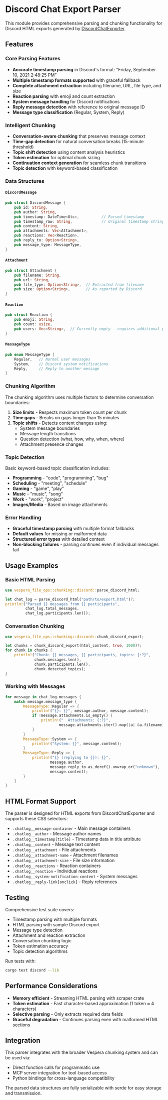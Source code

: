 # Discord Chat Export Parser

This module provides comprehensive parsing and chunking functionality for Discord HTML exports generated by [DiscordChatExporter](https://github.com/Tyrrrz/DiscordChatExporter).

## Features

### Core Parsing Features
- **Accurate timestamp parsing** in Discord's format: "Friday, September 10, 2021 2:48:25 PM"
- **Multiple timestamp formats supported** with graceful fallback
- **Complete attachment extraction** including filename, URL, file type, and size
- **Reaction parsing** with emoji and count extraction  
- **System message handling** for Discord notifications
- **Reply message detection** with reference to original message ID
- **Message type classification** (Regular, System, Reply)

### Intelligent Chunking
- **Conversation-aware chunking** that preserves message context
- **Time-gap detection** for natural conversation breaks (15-minute threshold)
- **Topic shift detection** using content analysis heuristics  
- **Token estimation** for optimal chunk sizing
- **Continuation context generation** for seamless chunk transitions
- **Topic detection** with keyword-based classification

### Data Structures

#### `DiscordMessage`
```rust
pub struct DiscordMessage {
    pub id: String,
    pub author: String,
    pub timestamp: DateTime<Utc>,          // Parsed timestamp
    pub timestamp_raw: String,             // Original timestamp string
    pub content: String,
    pub attachments: Vec<Attachment>,
    pub reactions: Vec<Reaction>,
    pub reply_to: Option<String>,
    pub message_type: MessageType,
}
```

#### `Attachment`
```rust
pub struct Attachment {
    pub filename: String,
    pub url: String,
    pub file_type: Option<String>,  // Extracted from filename
    pub size: Option<String>,       // As reported by Discord
}
```

#### `Reaction`
```rust
pub struct Reaction {
    pub emoji: String,
    pub count: usize,
    pub users: Vec<String>,  // Currently empty - requires additional parsing
}
```

#### `MessageType`
```rust
pub enum MessageType {
    Regular,   // Normal user messages
    System,    // Discord system notifications
    Reply,     // Reply to another message
}
```

### Chunking Algorithm

The chunking algorithm uses multiple factors to determine conversation boundaries:

1. **Size limits** - Respects maximum token count per chunk
2. **Time gaps** - Breaks on gaps longer than 15 minutes
3. **Topic shifts** - Detects content changes using:
   - System message boundaries
   - Message length transitions
   - Question detection (what, how, why, when, where)
   - Attachment presence changes

### Topic Detection

Basic keyword-based topic classification includes:
- **Programming** - "code", "programming", "bug"
- **Scheduling** - "meeting", "schedule"  
- **Gaming** - "game", "play"
- **Music** - "music", "song"
- **Work** - "work", "project"
- **Images/Media** - Based on image attachments

### Error Handling

- **Graceful timestamp parsing** with multiple format fallbacks
- **Default values** for missing or malformed data
- **Structured error types** with detailed context
- **Non-blocking failures** - parsing continues even if individual messages fail

## Usage Examples

### Basic HTML Parsing
```rust
use vespera_file_ops::chunking::discord::parse_discord_html;

let chat_log = parse_discord_html("path/to/export.html")?;
println!("Parsed {} messages from {} participants", 
         chat_log.total_messages, 
         chat_log.participants.len());
```

### Conversation Chunking
```rust
use vespera_file_ops::chunking::discord::chunk_discord_export;

let chunks = chunk_discord_export(html_content, true, 1000)?;
for chunk in chunks {
    println!("Chunk: {} messages, {} participants, topics: {:?}",
             chunk.messages.len(),
             chunk.participants.len(),
             chunk.detected_topics);
}
```

### Working with Messages
```rust
for message in chat_log.messages {
    match message.message_type {
        MessageType::Regular => {
            println!("{}: {}", message.author, message.content);
            if !message.attachments.is_empty() {
                println!("  Attachments: {:?}", 
                        message.attachments.iter().map(|a| &a.filename).collect::<Vec<_>>());
            }
        }
        MessageType::System => {
            println!("System: {}", message.content);
        }
        MessageType::Reply => {
            println!("{} (replying to {}): {}", 
                    message.author, 
                    message.reply_to.as_deref().unwrap_or("unknown"), 
                    message.content);
        }
    }
}
```

## HTML Format Support

The parser is designed for HTML exports from DiscordChatExporter and supports these CSS selectors:

- `.chatlog__message-container` - Main message containers
- `.chatlog__author` - Message author names
- `.chatlog__timestamp[title]` - Timestamp data in title attribute
- `.chatlog__content` - Message text content
- `.chatlog__attachment` - File attachments
- `.chatlog__attachment-name` - Attachment filenames  
- `.chatlog__attachment-size` - File size information
- `.chatlog__reactions` - Reaction containers
- `.chatlog__reaction` - Individual reactions
- `.chatlog__system-notification-content` - System messages
- `.chatlog__reply-link[onclick]` - Reply references

## Testing

Comprehensive test suite covers:
- Timestamp parsing with multiple formats
- HTML parsing with sample Discord export
- Message type detection
- Attachment and reaction extraction  
- Conversation chunking logic
- Token estimation accuracy
- Topic detection algorithms

Run tests with:
```bash
cargo test discord --lib
```

## Performance Considerations

- **Memory efficient** - Streaming HTML parsing with scraper crate
- **Token estimation** - Fast character-based approximation (1 token ≈ 4 characters)
- **Selective parsing** - Only extracts required data fields
- **Graceful degradation** - Continues parsing even with malformed HTML sections

## Integration

This parser integrates with the broader Vespera chunking system and can be used via:
- Direct function calls for programmatic use
- MCP server integration for tool-based access
- Python bindings for cross-language compatibility

The parsed data structures are fully serializable with serde for easy storage and transmission.